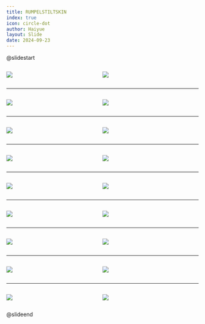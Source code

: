 ```yaml
---
title: RUMPELSTILTSKIN
index: true
icon: circle-dot
author: Haiyue
layout: Slide
date: 2024-09-23
---
```

 
@slidestart

<div style="display:flex">
<div style="flex:1">

![](/reading/english/Level-W/RUMPELSTILTSKIN/001.webp)
</div>
<div style="flex:1">

![](/reading/english/Level-W/RUMPELSTILTSKIN/002.webp)
</div>
</div>

---

<div style="display:flex">
<div style="flex:1">

![](/reading/english/Level-W/RUMPELSTILTSKIN/003.webp)
</div>
<div style="flex:1">

![](/reading/english/Level-W/RUMPELSTILTSKIN/004.webp)
</div>
</div>

---

<div style="display:flex">
<div style="flex:1">

![](/reading/english/Level-W/RUMPELSTILTSKIN/005.webp)
</div>
<div style="flex:1">

![](/reading/english/Level-W/RUMPELSTILTSKIN/006.webp)
</div>
</div>

---

<div style="display:flex">
<div style="flex:1">

![](/reading/english/Level-W/RUMPELSTILTSKIN/007.webp)
</div>
<div style="flex:1">

![](/reading/english/Level-W/RUMPELSTILTSKIN/008.webp)
</div>
</div>

---

<div style="display:flex">
<div style="flex:1">

![](/reading/english/Level-W/RUMPELSTILTSKIN/009.webp)
</div>
<div style="flex:1">

![](/reading/english/Level-W/RUMPELSTILTSKIN/010.webp)
</div>
</div>

---

<div style="display:flex">
<div style="flex:1">

![](/reading/english/Level-W/RUMPELSTILTSKIN/011.webp)
</div>
<div style="flex:1">

![](/reading/english/Level-W/RUMPELSTILTSKIN/012.webp)
</div>
</div>

---

<div style="display:flex">
<div style="flex:1">

![](/reading/english/Level-W/RUMPELSTILTSKIN/013.webp)
</div>
<div style="flex:1">

![](/reading/english/Level-W/RUMPELSTILTSKIN/014.webp)
</div>
</div>

---

<div style="display:flex">
<div style="flex:1">

![](/reading/english/Level-W/RUMPELSTILTSKIN/015.webp)
</div>
<div style="flex:1">

![](/reading/english/Level-W/RUMPELSTILTSKIN/016.webp)
</div>
</div>

---

<div style="display:flex">
<div style="flex:1">

![](/reading/english/Level-W/RUMPELSTILTSKIN/017.webp)
</div>
<div style="flex:1">

![](/reading/english/Level-W/RUMPELSTILTSKIN/018.webp)
</div>
</div>

@slideend
